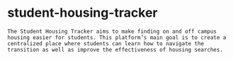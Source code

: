 # student-housing-tracker
    The Student Housing Tracker aims to make finding on and off campus housing easier for students. This platform’s main goal is to create a centralized place where students can learn how to navigate the transition as well as improve the effectiveness of housing searches.
